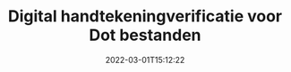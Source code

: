 ---
############################# Static ############################
layout: "auto-gen-signature"
date: 2022-03-01T15:12:22
draft: false
operation: Verify
signaturetype: Digital
fileformat: Dot
productName: Java
lang: nl
productCode: java
otherformats: pdf doc docx docm dot dotx odt ott xls xlsx xlsm xlsb ods ots xltx xltm pptx pptm
breadcrumb: Put Digital signature on Dot for Java

############################# Head ############################
head_title: "Verificatie van Digital handtekeningen voor Dot bestanden via Java"
head_description: "Gebruik slechts een paar regels Java-code om Dot-documenten en hun Digital-handtekeningen te verifiëren."

############################# Header ############################
title: "Digital handtekeningverificatie voor Dot bestanden"
description: "API voor Java biedt de mogelijkheid om Digital handtekeningen te verifiëren bij Dot documenten. Verificatie van elektronische handtekeningen in uw Dot documenten kan snel en gemakkelijk worden uitgevoerd."
bg_image: "https://cms.admin.containerize.com/templates/aspose/App_Themes/V3/images/bg/header1.png"
bg_overlay: false
button:
    enable: true

############################# SubMenu ############################
submenu:
    enable: true

    left:
        img_alt: "GroupDocs.Signature for Java"
        image: "https://cms.admin.containerize.com/templates/groupdocs/images/product-logos/90x90-noborder/groupdocs-signature-java.png"
        product: "GroupDocs.Signature"
        platform: "Java"



############################# About ############################
about:
    enable: true
    title: "Ontdek nieuwe GroupDocs.Signature for Java API-functies"
    content: |
        [GroupDocs.Signature for Java](https://products.groupdocs.com/signature/java/) API biedt een breed scala aan manieren om tal van documentformaten te verwerken met behulp van elektronische handtekeningen. Vele soorten digitale handtekeningen zoals teksten, afbeeldingen, digitale certificaten, barcodes, QR-codes, stempels of metadata worden ondersteund. Klanten kunnen digitale handtekeningen toevoegen, verwijderen, bewerken, valideren of zoeken in PDF's, MS Word-documenten, MS Excel-werkmappen, MS PowerPoint-presentaties, Adobe Photoshop-bestanden en verschillende afbeeldingsformaten. Verbazingwekkend aantal extra functies en instellingen zijn beschikbaar.
    

############################# Steps ############################
steps:
    enable: true
    title_left: "Hoe u Digital handtekeningen valideert in uw Dot document"
    content_left: |
        [GroupDocs.Signature for Java](https://products.groupdocs.com/signature/java/) bevat handige functies zoals verificatie van Digital handtekeningen die bij Dot documenten zijn geplaatst. Gebruik deze mogelijkheid zonder extra code te implementeren.
        
        * Ten eerste, instantiëren Signature-klasse die als een constructorparameterpad biedt naar een document dat moet worden geverifieerd.
        * Maak vervolgens een nieuw VerifyOptions-object en stel alle vereiste eigenschappen in.
        * Roep ten slotte de object Verify-methode van Signature aan die de instantie van VerifyOptions doorgeeft.
        * Verwerk vervolgens de verificatieresultaten.

    title_right: "systeem vereisten"
    content_right: |
        GroupDocs.Signature for Java worden ondersteund op alle belangrijke platforms en besturingssystemen. Voordat u de onderstaande code uitvoert, moet u ervoor zorgen dat de volgende vereisten op uw systeem zijn geïnstalleerd.

        * Besturingssystemen: Microsoft Windows, Linux, MacOS
        * Ontwikkelomgevingen: NetBeans, Intellij IDEA, Eclipse, etc.
        * Java runtime: J2SE 6.0 and above
        * Download de nieuwste versie van GroupDocs.Signature for Java van [Maven](https://repository.groupdocs.com/webapp/#/artifacts/browse/tree/General/repo/com/groupdocs/groupdocs-signature)
         
    code: |
        ```java    
                
        // Set up input Dot file
        String filePath = "input.dot";

        // Instantiate Signature for input file
        Signature signature = new Signature(filePath);

        //Provide verification options
        DigitalVerifyOptions options = new DigitalVerifyOptions();

        // Digital signature comment
        options.setComments("Approved");

        // specify period of signatures
        options.setSignDateTimeFrom(new Date(2020, 12, 12));
        options.setSignDateTimeTo(new Date(2022, 12, 12));
                            
        // Verify document signatures
        VerificationResult result = signature.verify(options);

        //process result
        if (result.isValid())
        {
            //..
        }
        ```

############################# Demos ############################
demos:
    enable: true
    title: "Ondertekenen met Digital handtekeningen Live demo"
    content: |
       Voeg nu verschillende elektronische handtekeningen toe aan het Dot-bestand door naar de website [GroupDocs.Signature App](https://products.groupdocs.app/signature/family) te gaan.          

############################# More Formats ############################
more_formats:
    enable: true
    title: "Verifieer andere Digital handtekeningen met Java"
    content: |
        "Verificatie van elektronische handtekeningen in verschillende documenten. Controleer de kwaliteit van handtekeningen in de populaire bestandsindelingen, zoals hieronder wordt onthuld."
    format: 
       
       
back_to_top:
    enable: true
---